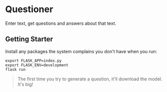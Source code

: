 # Questioner

Enter text, get questions and answers about that text.

## Getting Starter

Install any packages the system complains you don't have when you run:

```
export FLASK_APP=index.py
export FLASK_ENV=development
flask run
```

> The first time you try to generate a question, it'll download the model. It's big!